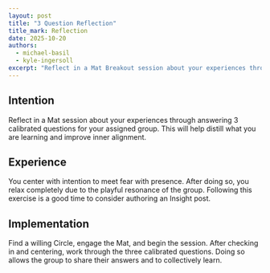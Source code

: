 ```yaml
---
layout: post
title: "3 Question Reflection"
title_mark: Reflection
date: 2025-10-20
authors:
  - michael-basil
  - kyle-ingersoll
excerpt: "Reflect in a Mat Breakout session about your experiences through answering 3 calibrated questions with your assigned group."
---
```


## Intention

Reflect in a Mat session about your experiences through answering 3 calibrated questions for your assigned group. This will help distill what you are learning and improve inner alignment.

## Experience

You center with intention to meet fear with presence. After doing so, you relax completely due to the playful resonance of the group. Following this exercise is a good time to consider authoring an Insight post.

## Implementation

Find a willing Circle, engage the Mat, and begin the session. After checking in and centering, work through the three calibrated questions. Doing so allows the group to share their answers and to collectively learn.
